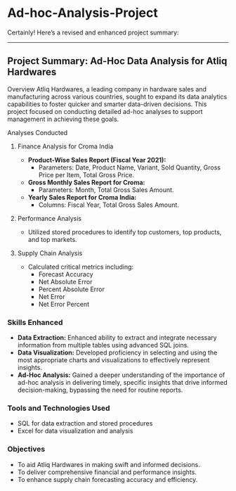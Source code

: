 # Ad-hoc-Analysis-Project
Certainly! Here’s a revised and enhanced project summary:

---

## Project Summary: Ad-Hoc Data Analysis for Atliq Hardwares

Overview
Atliq Hardwares, a leading company in hardware sales and manufacturing across various countries, sought to expand its data analytics capabilities to foster quicker and smarter data-driven decisions. This project focused on conducting detailed ad-hoc analyses to support management in achieving these goals.

Analyses Conducted

1. Finance Analysis for Croma India
   - **Product-Wise Sales Report (Fiscal Year 2021):**
     - Parameters: Date, Product Name, Variant, Sold Quantity, Gross Price per Item, Total Gross Price.
   - **Gross Monthly Sales Report for Croma:**
     - Parameters: Month, Total Gross Sales Amount.
   - **Yearly Sales Report for Croma India:**
     - Columns: Fiscal Year, Total Gross Sales Amount.

2. Performance Analysis
   - Utilized stored procedures to identify top customers, top products, and top markets.

3. Supply Chain Analysis
   - Calculated critical metrics including:
     - Forecast Accuracy
     - Net Absolute Error
     - Percent Absolute Error
     - Net Error
     - Net Error Percent

### Skills Enhanced
- **Data Extraction:** Enhanced ability to extract and integrate necessary information from multiple tables using advanced SQL joins.
- **Data Visualization:** Developed proficiency in selecting and using the most appropriate charts and visualizations to effectively represent insights.
- **Ad-Hoc Analysis:** Gained a deeper understanding of the importance of ad-hoc analysis in delivering timely, specific insights that drive informed decision-making, bypassing the need for routine reports.

### Tools and Technologies Used
- SQL for data extraction and stored procedures
- Excel for data visualization and analysis

### Objectives
- To aid Atliq Hardwares in making swift and informed decisions.
- To deliver comprehensive financial and performance insights.
- To enhance supply chain forecasting accuracy and efficiency.

